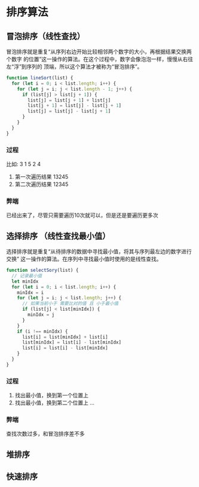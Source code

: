 # 排序算法

## 冒泡排序（线性查找）

冒泡排序就是重复“从序列右边开始比较相邻两个数字的大小，再根据结果交换两个数字
的位置”这一操作的算法。在这个过程中，数字会像泡泡一样，慢慢从右往左“浮”到序列的
顶端，所以这个算法才被称为“冒泡排序”。

```js
function lineSort(list) {
  for (let i = 0; i < list.length; i++) {
    for (let j = i; j < list.length - 1; j++) {
      if (list[j] > list[j + 1]) {
        list[j] = list[j + 1] + list[j]
        list[j + 1] = list[j] - list[j + 1]
        list[j] = list[j] - list[j + 1]
      }
    }
  }
}
```

### 过程

比如: 3 1 5 2 4

1.  第一次遍历结果 13245
2.  第二次遍历结果 12345

### 弊端
已经出来了，尽管只需要遍历10次就可以，但是还是要遍历更多次



## 选择排序 （线性查找最小值）

选择排序就是重复“从待排序的数据中寻找最小值，将其与序列最左边的数字进行交换”
这一操作的算法。在序列中寻找最小值时使用的是线性查找。

```js
function selectSory(list) {
  // 记录最小值
  let minIdx
  for (let i = 0; i < list.length; i++) {
    minIdx = i
    for (let j = i; j < list.length; j++) {
      // 如果当前小于 需要比对的值 且 小于最小值
      if (list[j] < list[minIdx]) {
        minIdx = j
      }
    }
    if (i !== minIdx) {
      list[i] = list[minIdx] + list[i]
      list[minIdx] = list[i] - list[minIdx]
      list[i] = list[i] - list[minIdx]
    }
  }
}


```

### 过程

1. 找出最小值，换到第一个位置上
2. 找出最小值，换到第二个位置上
...


### 弊端
查找次数过多，和冒泡排序差不多





## 堆排序

## 快速排序
